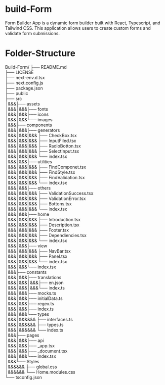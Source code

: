 # build-Form
Form Builder App is a dynamic form builder built with React, Typescript, and Tailwind CSS. This application allows users to create custom forms and validate form submissions.

# Folder-Structure

Build-Form/
├── README.md  
├── LICENSE  
├── next-env.d.tsx  
├── next.config.js  
├── package.json  
├── public  
├── src  
│&&&├── assets  
│&&&│&&&├── fonts  
│&&&│&&&├── icons  
│&&&│&&&└── images  
│&&&├── components  
│&&&│&&&├── generators  
│&&&│&&&|&&& ├── CheckBox.tsx  
│&&&│&&&|&&& ├── InputFiled.tsx  
│&&&│&&&|&&& ├── RadioBotton.tsx  
│&&&│&&&|&&& ├── SelectInput.tsx  
│&&&│&&&|&&& └── index.tsx  
│&&&│&&&├── utilities  
│&&&│&&&|&&& ├── FindComponet.tsx  
│&&&│&&&|&&& ├── FindStyle.tsx  
│&&&│&&&|&&& ├── FindValidation.tsx  
│&&&│&&&|&&& └── index.tsx  
│&&&│&&&├── others  
│&&&│&&&|&&& ├── ValidationSuccess.tsx  
│&&&│&&&|&&& ├── ValidationError.tsx  
│&&&│&&&|&&& ├── Bottons.tsx  
│&&&│&&&|&&& └── index.tsx  
│&&&│&&&├── home  
│&&&│&&&|&&& ├── Introduction.tsx  
│&&&│&&&|&&& ├── Description.tsx  
│&&&│&&&|&&& ├── Footer.tsx  
│&&&│&&&|&&& ├── Dependiencies.tsx  
│&&&│&&&|&&& └── index.tsx  
│&&&│&&&├── view  
│&&&│&&&|&&& ├── NavBar.tsx  
│&&&│&&&|&&& ├── Panel.tsx  
│&&&│&&&|&&& └── index.tsx  
│&&&│&&&└── index.tsx  
│&&&├── constants  
│&&&│&&&├── translations  
│&&&│&&&│&&&├── en.json  
│&&&│&&&│&&&└── index.ts  
│&&&│&&&├── mocks.ts  
│&&&│&&&├── initialData.ts  
│&&&│&&&├── regex.ts  
│&&&│&&&├── index.ts  
│&&&│&&&└── types  
│&&&│&&&&&& ├── interfaces.ts  
│&&&│&&&&&& ├── types.ts  
│&&&│&&&&&& └── index.ts  
│&&&├── pages  
│&&&│&&&├── api  
│&&&│&&&├── _app.tsx  
│&&&│&&&├── _document.tsx  
│&&&│&&&└── index.tsx  
│&&&└── Styles  
│&&&&&& ├── global.css  
│&&&&&& └── Home.modules.css  
└── tsconfig.json  
  
